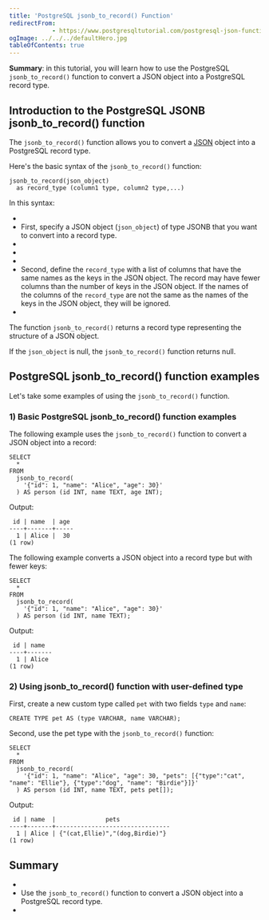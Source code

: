 ```yaml
---
title: 'PostgreSQL jsonb_to_record() Function'
redirectFrom: 
            - https://www.postgresqltutorial.com/postgresql-json-functions/postgresql-jsonb_to_record/
ogImage: ../../../defaultHero.jpg
tableOfContents: true
---
```

<!-- wp:paragraph -->

**Summary**: in this tutorial, you will learn how to use the PostgreSQL `jsonb_to_record()` function to convert a JSON object into a PostgreSQL record type.

<!-- /wp:paragraph -->

<!-- wp:heading -->

## Introduction to the PostgreSQL JSONB jsonb_to_record() function

<!-- /wp:heading -->

<!-- wp:paragraph -->

The `jsonb_to_record()` function allows you to convert a [JSON](https://www.postgresqltutorial.com/postgresql-tutorial/postgresql-json/) object into a PostgreSQL record type.

<!-- /wp:paragraph -->

<!-- wp:paragraph -->

Here's the basic syntax of the `jsonb_to_record()` function:

<!-- /wp:paragraph -->

<!-- wp:code {"language":"sql"} -->

```
jsonb_to_record(json_object)
  as record_type (column1 type, column2 type,...)
```

<!-- /wp:code -->

<!-- wp:paragraph -->

In this syntax:

<!-- /wp:paragraph -->

<!-- wp:list -->

- <!-- wp:list-item -->
- First, specify a JSON object (`json_object`) of type JSONB that you want to convert into a record type.
- <!-- /wp:list-item -->
-
- <!-- wp:list-item -->
- Second, define the `record_type` with a list of columns that have the same names as the keys in the JSON object. The record may have fewer columns than the number of keys in the JSON object. If the names of the columns of the `record_type` are not the same as the names of the keys in the JSON object, they will be ignored.
- <!-- /wp:list-item -->

<!-- /wp:list -->

<!-- wp:paragraph -->

The function `jsonb_to_record()` returns a record type representing the structure of a JSON object.

<!-- /wp:paragraph -->

<!-- wp:paragraph -->

If the `json_object` is null, the `jsonb_to_record()` function returns null.

<!-- /wp:paragraph -->

<!-- wp:heading -->

## PostgreSQL jsonb_to_record() function examples

<!-- /wp:heading -->

<!-- wp:paragraph -->

Let's take some examples of using the `jsonb_to_record()` function.

<!-- /wp:paragraph -->

<!-- wp:heading {"level":3} -->

### 1) Basic PostgreSQL jsonb_to_record() function examples

<!-- /wp:heading -->

<!-- wp:paragraph -->

The following example uses the `jsonb_to_record()` function to convert a JSON object into a record:

<!-- /wp:paragraph -->

<!-- wp:code {"language":"sql"} -->

```
SELECT
  *
FROM
  jsonb_to_record(
    '{"id": 1, "name": "Alice", "age": 30}'
  ) AS person (id INT, name TEXT, age INT);
```

<!-- /wp:code -->

<!-- wp:paragraph -->

Output:

<!-- /wp:paragraph -->

<!-- wp:code {"language":"sql"} -->

```
 id | name  | age
----+-------+-----
  1 | Alice |  30
(1 row)
```

<!-- /wp:code -->

<!-- wp:paragraph -->

The following example converts a JSON object into a record type but with fewer keys:

<!-- /wp:paragraph -->

<!-- wp:code {"language":"sql"} -->

```
SELECT
  *
FROM
  jsonb_to_record(
    '{"id": 1, "name": "Alice", "age": 30}'
  ) AS person (id INT, name TEXT);
```

<!-- /wp:code -->

<!-- wp:paragraph -->

Output:

<!-- /wp:paragraph -->

<!-- wp:code {"language":"sql"} -->

```
 id | name
----+-------
  1 | Alice
(1 row)
```

<!-- /wp:code -->

<!-- wp:heading {"level":3} -->

### 2) Using jsonb_to_record() function with user-defined type

<!-- /wp:heading -->

<!-- wp:paragraph -->

First, create a new custom type called `pet` with two fields `type` and `name`:

<!-- /wp:paragraph -->

<!-- wp:code {"language":"sql"} -->

```
CREATE TYPE pet AS (type VARCHAR, name VARCHAR);
```

<!-- /wp:code -->

<!-- wp:paragraph -->

Second, use the pet type with the `jsonb_to_record()` function:

<!-- /wp:paragraph -->

<!-- wp:code {"language":"sql"} -->

```
SELECT
  *
FROM
  jsonb_to_record(
    '{"id": 1, "name": "Alice", "age": 30, "pets": [{"type":"cat", "name": "Ellie"}, {"type":"dog", "name": "Birdie"}]}'
  ) AS person (id INT, name TEXT, pets pet[]);
```

<!-- /wp:code -->

<!-- wp:paragraph -->

Output:

<!-- /wp:paragraph -->

<!-- wp:code {"language":"sql"} -->

```
 id | name  |              pets
----+-------+--------------------------------
  1 | Alice | {"(cat,Ellie)","(dog,Birdie)"}
(1 row)
```

<!-- /wp:code -->

<!-- wp:heading -->

## Summary

<!-- /wp:heading -->

<!-- wp:list -->

- <!-- wp:list-item -->
- Use the `jsonb_to_record()` function to convert a JSON object into a PostgreSQL record type.
- <!-- /wp:list-item -->

<!-- /wp:list -->
